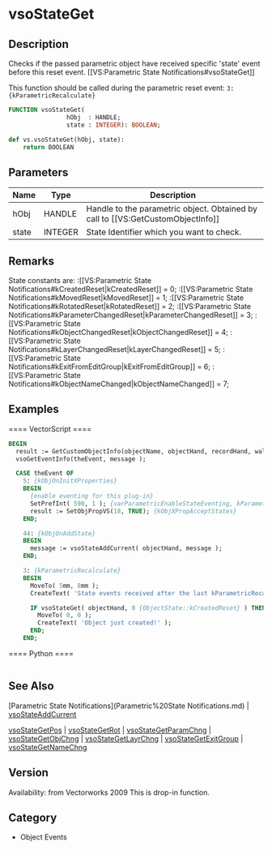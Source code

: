 # vsoStateGet

## Description
Checks if the passed parametric object have received specific 'state' event before this reset event. [[VS:Parametric State Notifications#vsoStateGet]]

This function should be called during the parametric reset event: <code>3: {kParametricRecalculate}</code>

```pascal
FUNCTION vsoStateGet(
				hObj  : HANDLE;
				state : INTEGER): BOOLEAN;
```

```python
def vs.vsoStateGet(hObj, state):
    return BOOLEAN
```

## Parameters
|Name|Type|Description|
|---|---|---|
|hObj|HANDLE|Handle to the parametric object. Obtained by call to [[VS:GetCustomObjectInfo]]|
|state|INTEGER|State Identifier which you want to check.|

## Remarks
State constants are:
:[[VS:Parametric State Notifications#kCreatedReset|kCreatedReset]] = 0;
:[[VS:Parametric State Notifications#kMovedReset|kMovedReset]] = 1;
:[[VS:Parametric State Notifications#kRotatedReset|kRotatedReset]] = 2;
:[[VS:Parametric State Notifications#kParameterChangedReset|kParameterChangedReset]] = 3;
:[[VS:Parametric State Notifications#kObjectChangedReset|kObjectChangedReset]] = 4;
:[[VS:Parametric State Notifications#kLayerChangedReset|kLayerChangedReset]] = 5;
:[[VS:Parametric State Notifications#kExitFromEditGroup|kExitFromEditGroup]] = 6;
:[[VS:Parametric State Notifications#kObjectNameChanged|kObjectNameChanged]] = 7;

## Examples
==== VectorScript ====
```pascal
BEGIN
  result := GetCustomObjectInfo(objectName, objectHand, recordHand, wallHand);
  vsoGetEventInfo(theEvent, message );

  CASE theEvent OF
    5: {kObjOnInitXProperties}
    BEGIN
      {enable eventing for this plug-in}
      SetPrefInt( 590, 1 ); {varParametricEnableStateEventing, kParametricStateEvent_ResetStatesEvent}
      result := SetObjPropVS(18, TRUE); {kObjXPropAcceptStates}
    END;	

    44: {kObjOnAddState}
    BEGIN
      message := vsoStateAddCurrent( objectHand, message );
    END;

    3: {kParametricRecalculate}
    BEGIN
      MoveTo( 5mm, 8mm );
      CreateText( 'State events received after the last kParametricRecalculate:' );

      IF vsoStateGet( objectHand, 0 {ObjectState::kCreatedReset} ) THEN BEGIN
        MoveTo( 0, 0 );
        CreateText( 'Object just created!' );
      END;
    END;
```
==== Python ====
```python

```

## See Also
[Parametric State Notifications](Parametric%20State Notifications.md) | [vsoStateAddCurrent](vsoStateAddCurrent.md)

[vsoStateGetPos](vsoStateGetPos.md) | [vsoStateGetRot](vsoStateGetRot.md) | [vsoStateGetParamChng](vsoStateGetParamChng.md) | [vsoStateGetObjChng](vsoStateGetObjChng.md) | [vsoStateGetLayrChng](vsoStateGetLayrChng.md) | [vsoStateGetExitGroup](vsoStateGetExitGroup.md) | [vsoStateGetNameChng](vsoStateGetNameChng.md)

## Version
Availability: from Vectorworks 2009
This is drop-in function.

## Category
* Object Events

